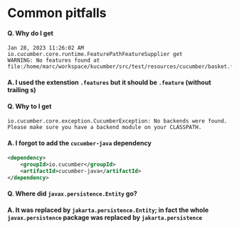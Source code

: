 # Common pitfalls

#### Q. Why do I get
```
Jan 28, 2023 11:26:02 AM io.cucumber.core.runtime.FeaturePathFeatureSupplier get
WARNING: No features found at file:/home/marc/workspace/kucumber/src/test/resources/cucumber/basket.features
```
#### A. I used the extenstion `.features` but it should be  `.feature` (without trailing s)

#### Q. Why to I get
```
io.cucumber.core.exception.CucumberException: No backends were found. Please make sure you have a backend module on your CLASSPATH.
```
#### A. I forgot to add the `cucumber-java` dependency
```xml
<dependency>
    <groupId>io.cucumber</groupId>
    <artifactId>cucumber-java</artifactId>
</dependency>
```
#### Q. Where did `javax.persistence.Entity` go?
#### A. It was replaced by `jakarta.persistence.Entity`; in fact the whole `javax.persistence` package was replaced by `jakarta.persistence`